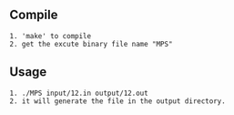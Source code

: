 ## Compile
    1. 'make' to compile
    2. get the excute binary file name "MPS"
## Usage
    1. ./MPS input/12.in output/12.out
    2. it will generate the file in the output directory.